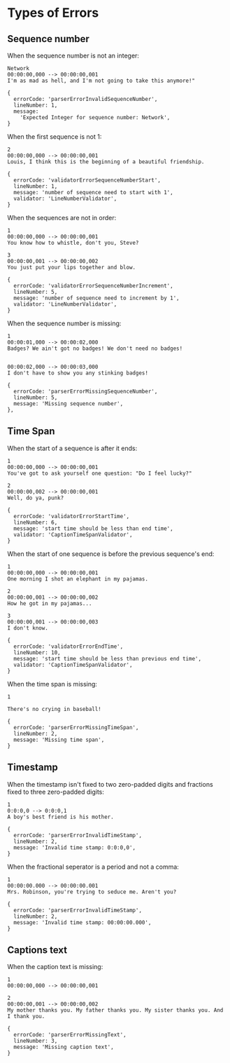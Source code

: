 # Types of Errors

## Sequence number

When the sequence number is not an integer:

```
Network
00:00:00,000 --> 00:00:00,001
I'm as mad as hell, and I'm not going to take this anymore!"
```

```
{
  errorCode: 'parserErrorInvalidSequenceNumber',
  lineNumber: 1,
  message:
    'Expected Integer for sequence number: Network',
}
```

When the first sequence is not 1:

```
2
00:00:00,000 --> 00:00:00,001
Louis, I think this is the beginning of a beautiful friendship.
```

```
{
  errorCode: 'validatorErrorSequenceNumberStart',
  lineNumber: 1,
  message: 'number of sequence need to start with 1',
  validator: 'LineNumberValidator',
}
```

When the sequences are not in order:

```
1
00:00:00,000 --> 00:00:00,001
You know how to whistle, don't you, Steve?

3
00:00:00,001 --> 00:00:00,002
You just put your lips together and blow.
```

```
{
  errorCode: 'validatorErrorSequenceNumberIncrement',
  lineNumber: 5,
  message: 'number of sequence need to increment by 1',
  validator: 'LineNumberValidator',
}
```

When the sequence number is missing:

```
1
00:00:01,000 --> 00:00:02,000
Badges? We ain't got no badges! We don't need no badges!


00:00:02,000 --> 00:00:03,000
I don't have to show you any stinking badges!
```

```
{
  errorCode: 'parserErrorMissingSequenceNumber',
  lineNumber: 5,
  message: 'Missing sequence number',
},
```

## Time Span

When the start of a sequence is after it ends:

```
1
00:00:00,000 --> 00:00:00,001
You've got to ask yourself one question: "Do I feel lucky?"

2
00:00:00,002 --> 00:00:00,001
Well, do ya, punk?
```

```
{
  errorCode: 'validatorErrorStartTime',
  lineNumber: 6,
  message: 'start time should be less than end time',
  validator: 'CaptionTimeSpanValidator',
}
```

When the start of one sequence is before the previous sequence's end:

```
1
00:00:00,000 --> 00:00:00,001
One morning I shot an elephant in my pajamas.

2
00:00:00,001 --> 00:00:00,002
How he got in my pajamas...

3
00:00:00,001 --> 00:00:00,003
I don't know.
```

```
{
  errorCode: 'validatorErrorEndTime',
  lineNumber: 10,
  message: 'start time should be less than previous end time',
  validator: 'CaptionTimeSpanValidator',
}
```

When the time span is missing:

```
1

There's no crying in baseball!
```

```
{
  errorCode: 'parserErrorMissingTimeSpan',
  lineNumber: 2,
  message: 'Missing time span',
}
```

## Timestamp

When the timestamp isn't fixed to two zero-padded digits and fractions fixed to three zero-padded digits:

```
1
0:0:0,0 --> 0:0:0,1
A boy's best friend is his mother.
```

```
{
  errorCode: 'parserErrorInvalidTimeStamp',
  lineNumber: 2,
  message: 'Invalid time stamp: 0:0:0,0',
}
```

When the fractional seperator is a period and not a comma:

```
1
00:00:00.000 --> 00:00:00.001
Mrs. Robinson, you're trying to seduce me. Aren't you?
```

```
{
  errorCode: 'parserErrorInvalidTimeStamp',
  lineNumber: 2,
  message: 'Invalid time stamp: 00:00:00.000',
}
```

## Captions text

When the caption text is missing:

```
1
00:00:00,000 --> 00:00:00,001

2
00:00:00,001 --> 00:00:00,002
My mother thanks you. My father thanks you. My sister thanks you. And I thank you.
```

```
{
  errorCode: 'parserErrorMissingText',
  lineNumber: 3,
  message: 'Missing caption text',
}
```
